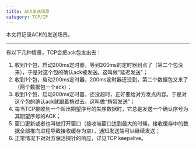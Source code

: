 ```yaml
---
title: ACK发送场景
category: TCP/IP
---
```


本文将记录ACK的发送场景。

<!--more-->

---

有以下几种情景，TCP会把ack包发出去：

1. 收到1个包，启动200ms定时器，等到200ms的定时器到点了（第二个包没来），于是对这个包的确认ack被发送。这叫做“延迟发送”；
2. 收到1个包，启动200ms定时器，200ms定时器还没到，第二个数据包又来了（两个数据包一个ack）；
3. 收到1个包，启动200ms定时器，还没超时，正好要给对方发点内容。于是对这个包的确认ack就跟着捎过去。这叫做“捎带发送”；
4. 每当TCP接收到一个超出期望序号的失序数据时，它总是发送一个确认序号为其期望序号的ACK；
5. 窗口更新或者也叫做打开窗口（接收端窗口达到最大的时候，接收缓存中的数据全部推向进程导致接收缓存为空），通知发送端可以继续发送；
6. 正常情况下对对方保活探针的响应，详见TCP keepalive。 